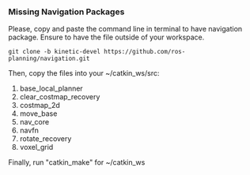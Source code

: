 ### Missing Navigation Packages

Please, copy and paste the command line in terminal to have navigation package. Ensure to have the file outside of your workspace.

    git clone -b kinetic-devel https://github.com/ros-planning/navigation.git
    
Then, copy the files into your ~/catkin_ws/src:

1) base_local_planner
2) clear_costmap_recovery
3) costmap_2d
4) move_base
5) nav_core
6) navfn
7) rotate_recovery
8) voxel_grid

Finally, run "catkin_make" for ~/catkin_ws
